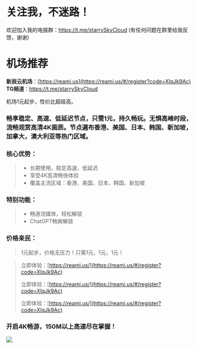 # 关注我，不迷路！

欢迎加入我的电报群：https://t.me/starrySkyCloud (有任何问题在群里给我反馈，谢谢)

# 机场推荐

**新辰云机场**：[https://reami.us](https://reami.us/#/register?code=XIqJk9Ac)
**TG频道**：https://t.me/starrySkyCloud

机场1元起步，性价比超级高。

### 畅享稳定、高速、低延迟节点，只需1元，持久畅玩。无惧高峰时段，流畅观赏高清4K画质。节点遍布香港、美国、日本、韩国、新加坡，加拿大，澳大利亚等热门区域。

### **核心优势：**
> * 长期使用，稳定高速，低延迟
> * 享受4K高清畅快体验
> * 覆盖主流区域：香港、美国、日本、韩国、新加坡

### **特别功能：**
> * 畅游流媒体，轻松解锁
> * ChatGPT畅爽解锁

### **价格亲民：**
> 1元起步，价格无压力！只需1元，1元，1元！

> 立即体验：[https://reami.us/](https://reami.us/#/register?code=XIqJk9Ac)
> 
> 立即体验：[https://reami.us/](https://reami.us/#/register?code=XIqJk9Ac)
> 
> 立即体验：[https://reami.us/](https://reami.us/#/register?code=XIqJk9Ac)

### 开启4K畅游，150M以上高速尽在掌握！
![](https://reami.us/imgs/youtube.png)


